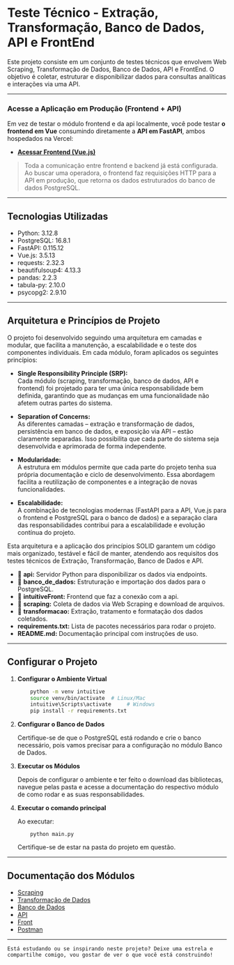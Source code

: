 # Teste Técnico - Extração, Transformação, Banco de Dados, API e FrontEnd

Este projeto consiste em um conjunto de testes técnicos que envolvem Web Scraping, Transformação de Dados, Banco de Dados, API e FrontEnd. O objetivo é coletar, estruturar e disponibilizar dados para consultas analíticas e interações via uma API.

---

### Acesse a Aplicação em Produção (Frontend + API)

Em vez de testar o módulo frontend e da api localmente, você pode testar **o frontend em Vue** consumindo diretamente a **API em FastAPI**, ambos hospedados na Vercel:

- **[Acessar Frontend (Vue.js)](https://intuitive-vitor.vercel.app/)**  

> Toda a comunicação entre frontend e backend já está configurada. Ao buscar uma operadora, o frontend faz requisições HTTP para a API em produção, que retorna os dados estruturados do banco de dados PostgreSQL.

---

## Tecnologias Utilizadas

- Python: 3.12.8
- PostgreSQL: 16.8.1
- FastAPI: 0.115.12
- Vue.js: 3.5.13
- requests: 2.32.3
- beautifulsoup4: 4.13.3
- pandas: 2.2.3
- tabula-py: 2.10.0
- psycopg2: 2.9.10

---

## Arquitetura e Princípios de Projeto

O projeto foi desenvolvido seguindo uma arquitetura em camadas e modular, que facilita a manutenção, a escalabilidade e o teste dos componentes individuais. Em cada módulo, foram aplicados os seguintes princípios:

- **Single Responsibility Principle (SRP):**  
  Cada módulo (scraping, transformação, banco de dados, API e frontend) foi projetado para ter uma única responsabilidade bem definida, garantindo que as mudanças em uma funcionalidade não afetem outras partes do sistema.

- **Separation of Concerns:**  
  As diferentes camadas – extração e transformação de dados, persistência em banco de dados, e exposição via API – estão claramente separadas. Isso possibilita que cada parte do sistema seja desenvolvida e aprimorada de forma independente.

- **Modularidade:**  
  A estrutura em módulos permite que cada parte do projeto tenha sua própria documentação e ciclo de desenvolvimento. Essa abordagem facilita a reutilização de componentes e a integração de novas funcionalidades.

- **Escalabilidade:**  
  A combinação de tecnologias modernas (FastAPI para a API, Vue.js para o frontend e PostgreSQL para o banco de dados) e a separação clara das responsabilidades contribui para a escalabilidade e evolução contínua do projeto.

Esta arquitetura e a aplicação dos princípios SOLID garantem um código mais organizado, testável e fácil de manter, atendendo aos requisitos dos testes técnicos de Extração, Transformação, Banco de Dados e API.

- 📂 **api:** Servidor Python para disponibilizar os dados via endpoints.
- 📂 **banco_de_dados:** Estruturação e importação dos dados para o PostgreSQL.
- 📂 **intuitiveFront:** Frontend que faz a conexão com a api.
- 📂 **scraping:** Coleta de dados via Web Scraping e download de arquivos.
- 📂 **transformacao:** Extração, tratamento e formatação dos dados coletados.
- **requirements.txt:** Lista de pacotes necessários para rodar o projeto.
- **README.md:** Documentação principal com instruções de uso.

---

## Configurar o Projeto

1. **Configurar o Ambiente Virtual**

    ```bash
        python -m venv intuitive
        source venv/bin/activate  # Linux/Mac
        intuitive\Scripts\activate     # Windows
        pip install -r requirements.txt
    ```

2. **Configurar o Banco de Dados**

    Certifique-se de que o PostgreSQL está rodando e crie o banco necessário, pois vamos precisar para a configuração no módulo Banco de Dados.

3. **Executar os Módulos**

    Depois de configurar o ambiente e ter feito o download das bibliotecas, navegue pelas pasta e acesse a documentação do respectivo módulo de como rodar e as suas responsabilidades.

4. **Executar o comando principal**

    Ao executar:

    ```
        python main.py
    ```
    Certifique-se de estar na pasta do projeto em questão.

---

## Documentação dos Módulos

- [Scraping](scraping/README.md)
- [Transformação de Dados](transformacao/README.md)
- [Banco de Dados](banco_de_dados/README.md)
- [API](api/README.md)
- [Front](intuitiveFront/README.md)
- [Postman](api/postman/README.md)

---

`
     Está estudando ou se inspirando neste projeto? Deixe uma estrela e compartilhe comigo, vou gostar de ver o que você está construindo!
`
